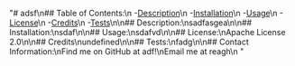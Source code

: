 "# adsf\n## Table of Contents:\n  -[Description](#description)\n  -[Installation](#installation)\n  -[Usage](#usage)\n  -[License](#license)\n  -[Credits](#credits)\n  -[Tests](#tests)\n\n## Description:\nsadfasgea\n\n## Installation:\nsdaf\n\n## Usage:\nsdafvd\n\n## License:\nApache License 2.0\n\n## Credits\nundefined\n\n## Tests:\nfadg\n\n## Contact Information:\nFind me on GitHub at adf!\nEmail me at reagh\n "
